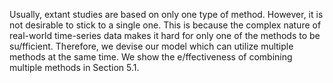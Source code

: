 Usually, extant studies are based on only one type of method. However, it is not desirable to stick to a single one. This is because the complex nature of real-world time-series data makes it hard for only one of the methods to be su/fficient. Therefore, we devise our model which can utilize multiple methods at the same time. We show the e/ffectiveness of combining multiple methods in Section 5.1.